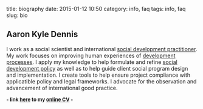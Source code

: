 title: biography
date: 2015-01-12 10:50
category: info, faq
tags: info, faq
slug: bio

<!--
icon: file-code-o
summary: 
-->

## Aaron Kyle Dennis

I work as a social scientist and international <a href="/social-development-practitioner/">social development practitioner</a>. My work focuses on improving human experiences of <a href="/development/">development processes</a>. I apply my knowledge to help formulate and refine  <a href="/social-policy/">social development policy</a> as well as to help guide client social program design and implementation. I create tools to help ensure project compliance with applicatible policy and legal frameworks. I advocate for the observation and advancement of international good practice.

<span><font size="2"><b>- link <a href="http://aaron-kyle.com">here</a> to my <a href="http://aaron-kyle.com">online CV</a> -</b></font></span>
<p>&nbsp;</p>

